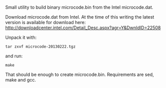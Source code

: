 Small utility to build binary microcode.bin from the Intel microcode.dat.

Download microcode.dat from Intel. At the time of this writing the latest version is available for download here: http://downloadcenter.intel.com/Detail_Desc.aspx?agr=Y&DwnldID=22508

Unpack it with:

    tar zxvf microcode-20130222.tgz

and run:

    make

That should be enough to create microcode.bin. Requirements are sed, make and gcc.
